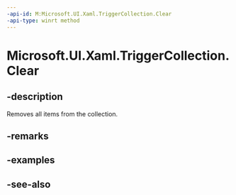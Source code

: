 ```yaml
---
-api-id: M:Microsoft.UI.Xaml.TriggerCollection.Clear
-api-type: winrt method
---
```


<!-- Method syntax
public void Clear()
-->

# Microsoft.UI.Xaml.TriggerCollection.Clear

## -description
Removes all items from the collection.

## -remarks


## -examples

## -see-also
